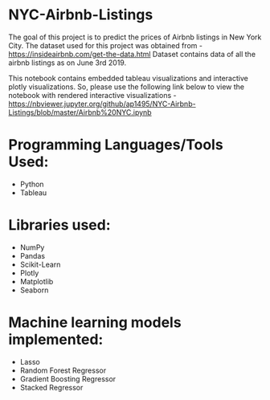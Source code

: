 # NYC-Airbnb-Listings
The goal of this project is to predict the prices of Airbnb listings in New York City. The dataset used for this project was obtained from - https://insideairbnb.com/get-the-data.html Dataset contains data of all the airbnb listings as on June 3rd 2019.

This notebook contains embedded tableau visualizations and interactive plotly visualizations. So, please use the following link below to view the notebook with rendered interactive visualizations - https://nbviewer.jupyter.org/github/ap1495/NYC-Airbnb-Listings/blob/master/Airbnb%20NYC.ipynb

# Programming Languages/Tools Used:
- Python
- Tableau

# Libraries used:
- NumPy
- Pandas
- Scikit-Learn
- Plotly
- Matplotlib
- Seaborn

# Machine learning models implemented:
- Lasso
- Random Forest Regressor
- Gradient Boosting Regressor
- Stacked Regressor
